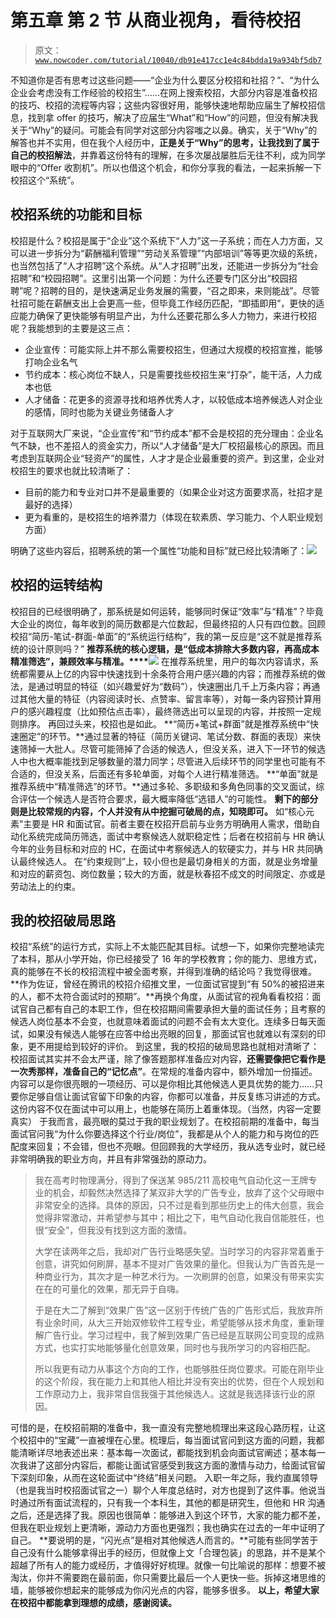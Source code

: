 # 第五章 第 2 节 从商业视角，看待校招

> 原文：[`www.nowcoder.com/tutorial/10040/db91e417cc1e4c84bdda19a934bf5db7`](https://www.nowcoder.com/tutorial/10040/db91e417cc1e4c84bdda19a934bf5db7)

不知道你是否有思考过这些问题——“企业为什么要区分校招和社招？”、“为什么企业会考虑没有工作经验的校招生”……在网上搜索校招，大部分内容是准备校招的技巧、校招的流程等内容；这些内容很好用，能够快速地帮助应届生了解校招信息，找到拿 offer 的技巧，解决了应届生“What”和“How”的问题，但没有解决我关于“Why”的疑问。可能会有同学对这部分内容嗤之以鼻。确实，关于“Why”的解答也并不实用，但在我个人经历中，**正是关于“Why”的思考，让我找到了属于自己的校招解法**，并靠着这份特有的理解，在多次屡战屡胜后无往不利，成为同学眼中的“Offer 收割机”。所以也借这个机会，和你分享我的看法，一起来拆解一下校招这个“系统”。

## 校招系统的功能和目标

校招是什么？校招是属于“企业”这个系统下“人力”这一子系统；而在人力方面，又可以进一步拆分为“薪酬福利管理”“劳动关系管理”“内部培训”等等更次级的系统，也当然包括了“人才招聘”这个系统。从“人才招聘”出发，还能进一步拆分为“社会招聘”和“校园招聘”。这里引出第一个问题：为什么还要专门区分出“校园招聘”呢？招聘的目的，是快速满足业务发展的需要，“召之即来，来则能战”。尽管社招可能在薪酬支出上会更高一些，但毕竟工作经历匹配，“即插即用”，更快的适应能力确保了更快能够有明显产出，为什么还要花那么多人力物力，来进行校招呢？我能想到的主要是这三点：

*   企业宣传：可能实际上并不那么需要校招生，但通过大规模的校招宣推，能够打响企业名气
*   节约成本：核心岗位不缺人，只是需要找些校招生来“打杂”，能干活，人力成本也低
*   人才储备：花更多的资源寻找和培养优秀人才，以较低成本培养候选人对企业的感情，同时也能为关键业务储备人才

对于互联网大厂来说，“企业宣传”和“节约成本”都不会是校招的充分理由：企业名气不缺，也不差招人的资金实力，所以“人才储备”是大厂校招最核心的原因。而且考虑到互联网企业“轻资产”的属性，人才才是企业最重要的资产。到这里，企业对校招生的要求也就比较清晰了：

*   目前的能力和专业对口并不是最重要的（如果企业对这方面要求高，社招才是最好的选择）
*   更为看重的，是校招生的培养潜力（体现在软素质、学习能力、个人职业规划方面）

明确了这些内容后，招聘系统的第一个属性“功能和目标”就已经比较清晰了：![](img/fdae465ac966db64f3d082302c794139.png)

## 校招的运转结构

校招目的已经很明确了，那系统是如何运转，能够同时保证“效率”与“精准”？毕竟大企业的岗位，每年收到的简历数都是六位数起，但最终招的人只有四位数。回顾校招“简历-笔试-群面-单面”的“系统运行结构”，我的第一反应是“这不就是推荐系统的设计原则吗？”
**推荐系统的核心逻辑，是“低成本排除大多数内容，再高成本精准筛选”，兼顾效率与精准。****![](img/c78f866b6cbf86fc50b0041c36cd886c.png)** 在推荐系统里，用户的每次内容请求，系统都需要从上亿的内容中快速找到十余条符合用户感兴趣的内容；而推荐系统的做法，是通过明显的特征（如兴趣爱好为“数码”），快速圈出几千上万条内容；再通过其他大量的特征（内容阅读时长、点赞率、留言率等），对每一条内容预计算用户的感兴趣程度（比如预估点击率），最终筛选出可以呈现的内容，并按照一定规则排序。
再回过头来，校招也是如此。
**“简历+笔试+群面”就是推荐系统中“快速圈定”的环节。**通过显著的特征（简历关键词、笔试分数、群面的表现）来快速筛掉一大批人。尽管可能筛掉了合适的候选人，但没关系，进入下一环节的候选人中也大概率能找到足够数量的潜力同学；尽管进入后续环节的同学里也可能有不合适的，但没关系，后面还有多轮单面，对每个人进行精准筛选。
**“单面”就是推荐系统中“精准筛选”的环节。**通过多轮、多职级和多角色同事的交叉面试，综合评估一个候选人是否符合要求，最大概率降低“选错人”的可能性。
**剩下的部分则是比较常规的内容，个人并没有从中挖掘可破局的点，知晓即可。**
如“核心元素”主要是 HR 和面试官。前者主要在校招开启前与业务方明确用人需求，借助自动化系统完成简历筛选，面试中考察候选人就职稳定性；后者在校招前与 HR 确认今年的业务目标和对应的 HC，在面试中考察候选人的软硬实力，并与 HR 共同确认最终候选人。
在“约束规则”上，较小但也是最切身相关的方面，就是业务增量和对应的薪资包、岗位数量；较大的方面，就是秋春招不成文的时间限定、亦或是劳动法上的约束。

## 我的校招破局思路

校招“系统”的运行方式，实际上不太能匹配其目标。试想一下，如果你完整地读完了本科，那从小学开始，你已经接受了 16 年的学校教育；你的能力、思维方式，真的能够在不长的校招流程中被全面考察，并得到准确的结论吗？我觉得很难。
**作为佐证，曾经在腾讯的校招介绍推文里，一位面试官提到“有 50%的被招进来的人，都不太符合面试时的预期”。**再换个角度，从面试官的视角看看校招：面试官自己都有自己的本职工作，但在校招期间需要承担大量的面试任务；且考察的候选人岗位基本不会变，也就意味着面试的问题不会有太大变化。连续多日每天面试，如果没有候选人能够在应答中给出亮眼的回复，那面试官也就难以有深刻的印象，更不用提给到较好的评价。
到这里，我的校招的破局思路也就相对清晰了：校招面试其实并不会太严谨，除了像答题那样准备应对内容，**还需要像把它看作是一次秀那样，准备自己的“记忆点”**。在常规的准备内容中，额外增加一份描述。内容可以是你很亮眼的一项经历、可以是你相比其他候选人更具优势的能力……只要你足够自信让面试官留下印象的内容，你都可以准备，并反复练习讲述的方式。这份内容不仅在面试中可以用上，也能够在简历上着重体现。（当然，内容一定要真实）
于我而言，最亮眼的莫过于我的职业规划了。在校招前期的准备中，每当面试官问我“为什么你要选择这个行业/岗位”，我都是从个人的能力和与岗位的匹配度来回复；不会错，但也不亮眼。但回顾我的大学经历，我从选专业时，就已经非常明确我的职业方向，并且有非常强劲的原动力。

> 我在高考时物理满分，得到了保送某 985/211 高校电气自动化这一王牌专业的机会，却毅然决然选择了某双非大学的广告专业，放弃了这个父母眼中非常安全的选择。具体的原因，只不过是看到那些历史上的伟大创意，我会觉得非常激动，并希望参与其中；相比之下，电气自动化我自信能胜任，也很“安全”，但我没有找到这方面的激情。
> 
> 大学在读两年之后，我却对广告行业略感失望。当时学习的内容非常着重于创意，讲究如何刷屏，基本不提对广告效果的量化。但我认为广告首先是一种商业行为，其次才是一种艺术行为。一次刷屏的创意，如果没有带来实实在在的可量化的效果，那无异于自嗨。
> 
> 于是在大二了解到“效果广告”这一区别于传统广告的广告形式后，我放弃所有业余时间，从大三开始双修软件工程专业，希望能够从技术角度，重新理解广告行业。学习过程中，我了解到效果广告已经是互联网公司变现的成熟方式，也实打实地能够量化创意效果，同时也与我所学习的内容相匹配。
> 
> 所以我更有动力从事这个方向的工作，也能够胜任岗位要求。可能在刚毕业的这个阶段，我在能力上和其他人相比并没有突出的优势，但在个人规划和工作原动力上，我非常自信我强于其他候选人。这就是我选择该行业的原因。

可惜的是，在校招前期的准备中，我一直没有完整地梳理出来这段心路历程，让这个校招中的“宝藏”一直被埋在心里。梳理后，每当面试官问到这方面的问题，我都能清晰详尽地表述出来：基本每一次面试，都能找到机会向面试官阐述；基本每一次我讲了这部分内容后，都能让面试官感受到我这方面的激情与动力，给面试官留下深刻印象，从而在这轮面试中“终结”相关问题。
入职一年之际，我约直属领导（也是我当时校招面试官之一）聊个人年度总结时，对方也提到了这件事。他说当时通过所有面试流程的，只有我一个本科生，其他的都是研究生，但他和 HR 沟通之后，还是选择了我。原因也很简单：能够进入到这个环节，大家的能力都不差，但我在职业规划上更清晰，源动力方面也更强烈；我也确实在过去的一年中证明了自己。
**要说明的是，“闪光点”是相对其他候选人而言的。**可能有些同学苦于自己没有什么能够拿得出手的经历，但就像上文「合理包装」的思路，并不是某个超越了所有人的能力或经历，才值得好好梳理。就像一句比喻说的那样：想要不被淘汰，你并不需要跑在最前面，你只需要比最后一个人更快一些。拆掉这堵思维的墙，能够被你想起来的能够成为你闪光点的内容，能够多很多。
**以上，希望大家在校招中都能拿到理想的成绩，感谢阅读。**